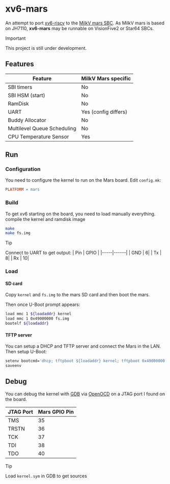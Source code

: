 # xv6-mars

An attempt to port [xv6-riscv](https://github.com/mit-pdos/xv6-riscv) to the [MilkV mars SBC](https://milkv.io/mars). As MilkV mars is based on JH7110, **xv6-mars** may be runnable on VisionFive2 or Star64 SBCs.

>[!IMPORTANT]
>This project is still under development.

## Features

| Feature                   | MilkV Mars specific |
|---------------------------|---------------------|
|SBI timers                 | No                  |
|SBI HSM (start)            | No                  |
|RamDisk                    | No                  |
|UART                       | Yes (config differs)|
|Buddy Allocator            | No                  |
|Multilevel Queue Scheduling| No                  |
|CPU Temperature Sensor     | Yes                 |

## Run

### Configuration

You need to configure the kernel to run on the Mars board. Edit `config.mk`:

```makefile
PLATFORM = mars
```
### Build
To get xv6 starting on the board, you need to load manually everything.
compile the kernel and ramdisk image
```bash
make
make fs.img
```

>[!TIP]
>Connect to UART to get output:
> | Pin | GPIO |
> |-----|------|
> | GND |     6|
> | Tx  |     8|
> | Rx  |    10|

### Load
#### SD card
Copy `kernel` and `fs.img` to the mars SD card and then boot the mars.

Then once U-Boot prompt appears:
```bash
load mmc 1 ${loadaddr} kernel
load mmc 1 0x49000000 fs.img
bootelf ${loadaddr}
```

#### TFTP server

You can setup a DHCP and TFTP server and connect the Mars in the LAN.
Then setup U-Boot:
``` bash
setenv bootcmd='dhcp; tftpboot ${loadaddr} kernel; tftpboot 0x49000000 fs.img; bootelf ${loadaddr};'
saveenv
```

## Debug

You can debug the kernel with [GDB](https://sourceware.org/gdb/) via [OpenOCD](https://openocd.org) on a JTAG port I found on the board.

| JTAG Port | Mars GPIO Pin |
|-----------|---------------|
|TMS        |35             |
|TRSTN      |36             |
|TCK        |37             |
|TDI        |38             |
|TDO        |40             |


>[!TIP]
>Load `kernel.sym` in GDB to get sources
